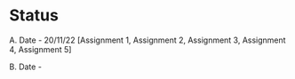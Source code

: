 # Status

A. Date - 20/11/22
[Assignment 1, Assignment 2, Assignment 3, Assignment 4, Assignment 5]

B. Date - 
